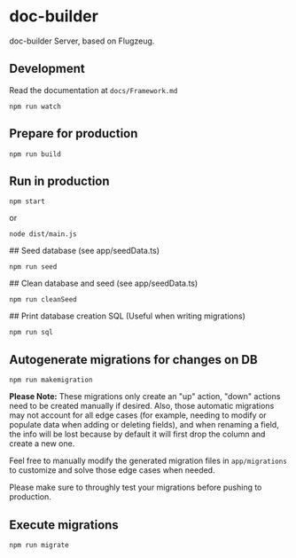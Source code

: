 # doc-builder

doc-builder Server, based on Flugzeug.

## Development

Read the documentation at ``docs/Framework.md``

```
npm run watch
```

## Prepare for production

```
npm run build
```

## Run in production 

```
npm start
```

or

```
node dist/main.js
```

## Seed database (see app/seedData.ts)

```
npm run seed
```

## Clean database and seed (see app/seedData.ts)

```
npm run cleanSeed
```

## Print database creation SQL (Useful when writing migrations)

```
npm run sql
```

## Autogenerate migrations for changes on DB

```
npm run makemigration
```

**Please Note:** These migrations only create an "up" action, "down" actions need to be created manually if desired.
Also, those automatic migrations may not account for all edge cases (for example, needing to modify or populate data when adding or deleting fields), and when renaming a field, the info will be lost because by default it will first drop the column and create a new one.

Feel free to manually modify the generated migration files in `app/migrations` to customize and solve those edge cases when needed.

Please make sure to throughly test your migrations before pushing to production.

## Execute migrations

```
npm run migrate
```
